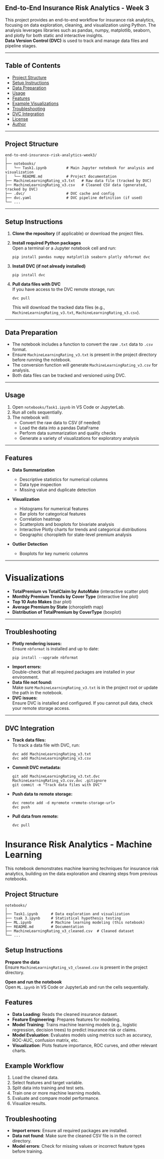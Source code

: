 ## End-to-End Insurance Risk Analytics - Week 3

This project provides an end-to-end workflow for insurance risk analytics, focusing on data exploration, cleaning, and visualization using Python. The analysis leverages libraries such as pandas, numpy, matplotlib, seaborn, and plotly for both static and interactive insights.  
**Data Version Control (DVC)** is used to track and manage data files and pipeline stages.

---

## Table of Contents

- [Project Structure](#project-structure)
- [Setup Instructions](#setup-instructions)
- [Data Preparation](#data-preparation)
- [Usage](#usage)
- [Features](#features)
- [Example Visualizations](#example-visualizations)
- [Troubleshooting](#troubleshooting)
- [DVC Integration](#dvc-integration)
- [License](#license)
- [Author](#author)

---

## Project Structure

```
end-to-end-insurance-risk-analytics-week3/
│
├── notebooks/
│   └── Task1.ipynb         # Main Jupyter notebook for analysis and visualization
│   └── README.md           # Project documentation
├── MachineLearningRating_v3.txt   # Raw data file (tracked by DVC)
├── MachineLearningRating_v3.csv   # Cleaned CSV data (generated, tracked by DVC)
├── .dvc/                   # DVC cache and config
├── dvc.yaml                # DVC pipeline definition (if used)
└── ...
```

---

## Setup Instructions

1. **Clone the repository** (if applicable) or download the project files.

2. **Install required Python packages**  
   Open a terminal or a Jupyter notebook cell and run:
   ```
   pip install pandas numpy matplotlib seaborn plotly nbformat dvc
   ```

3. **Install DVC (if not already installed)**  
   ```
   pip install dvc
   ```

4. **Pull data files with DVC**  
   If you have access to the DVC remote storage, run:
   ```
   dvc pull
   ```
   This will download the tracked data files (e.g., `MachineLearningRating_v3.txt`, `MachineLearningRating_v3.csv`).

---

## Data Preparation

- The notebook includes a function to convert the raw `.txt` data to `.csv` format.
- Ensure `MachineLearningRating_v3.txt` is present in the project directory before running the notebook.
- The conversion function will generate `MachineLearningRating_v3.csv` for analysis.
- Both data files can be tracked and versioned using DVC.

---

## Usage

1. Open `notebooks/Task1.ipynb` in VS Code or JupyterLab.
2. Run all cells sequentially.
3. The notebook will:
   - Convert the raw data to CSV (if needed)
   - Load the data into a pandas DataFrame
   - Perform data summarization and quality checks
   - Generate a variety of visualizations for exploratory analysis

---

## Features

- **Data Summarization**
  - Descriptive statistics for numerical columns
  - Data type inspection
  - Missing value and duplicate detection

- **Visualization**
  - Histograms for numerical features
  - Bar plots for categorical features
  - Correlation heatmap
  - Scatterplots and boxplots for bivariate analysis
  - Interactive Plotly charts for trends and categorical distributions
  - Geographic choropleth for state-level premium analysis

- **Outlier Detection**
  - Boxplots for key numeric columns

---

# Visualizations

- **TotalPremium vs TotalClaim by AutoMake** (interactive scatter plot)
- **Monthly Premium Trends by Cover Type** (interactive line plot)
- **Top 10 Auto Makes** (bar plot)
- **Average Premium by State** (choropleth map)
- **Distribution of TotalPremium by CoverType** (boxplot)

---

## Troubleshooting

- **Plotly rendering issues:**  
  Ensure `nbformat` is installed and up to date:
  ```
  pip install --upgrade nbformat
  ```
- **Import errors:**  
  Double-check that all required packages are installed in your environment.
- **Data file not found:**  
  Make sure `MachineLearningRating_v3.txt` is in the project root or update the path in the notebook.
- **DVC issues:**  
  Ensure DVC is installed and configured. If you cannot pull data, check your remote storage access.

---

## DVC Integration

- **Track data files:**  
  To track a data file with DVC, run:
  ```
  dvc add MachineLearningRating_v3.txt
  dvc add MachineLearningRating_v3.csv
  ```
- **Commit DVC metadata:**  
  ```
  git add MachineLearningRating_v3.txt.dvc MachineLearningRating_v3.csv.dvc .gitignore
  git commit -m "Track data files with DVC"
  ```
- **Push data to remote storage:**  
  ```
  dvc remote add -d myremote <remote-storage-url>
  dvc push
  ```
- **Pull data from remote:**  
  ```
  dvc pull
  ```

# Insurance Risk Analytics - Machine Learning

This notebook demonstrates machine learning techniques for insurance risk analytics, building on the data exploration and cleaning steps from previous notebooks.

## Project Structure

```
notebooks/
│
├── Task1.ipynb      # Data exploration and visualization
├── tsak 3.ipynb     # Statistical hypothesis testing
├── ML.ipynb         # Machine learning modeling (this notebook)
├── README.md        # Documentation
├── MachineLearningRating_v3_cleaned.csv  # Cleaned dataset
└── ...
```

## Setup Instructions

 **Prepare the data**  
   Ensure `MachineLearningRating_v3_cleaned.csv` is present in the project directory.

**Open and run the notebook**  
   Open `ML.ipynb` in VS Code or JupyterLab and run the cells sequentially.

## Features

- **Data Loading**: Reads the cleaned insurance dataset.
- **Feature Engineering**: Prepares features for modeling.
- **Model Training**: Trains machine learning models (e.g., logistic regression, decision trees) to predict insurance risk or claims.
- **Model Evaluation**: Evaluates models using metrics such as accuracy, ROC-AUC, confusion matrix, etc.
- **Visualization**: Plots feature importance, ROC curves, and other relevant charts.

## Example Workflow

1. Load the cleaned data.
2. Select features and target variable.
3. Split data into training and test sets.
4. Train one or more machine learning models.
5. Evaluate and compare model performance.
6. Visualize results.

## Troubleshooting

- **Import errors**: Ensure all required packages are installed.
- **Data not found**: Make sure the cleaned CSV file is in the correct directory.
- **Model errors**: Check for missing values or incorrect feature types before training.

